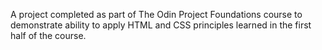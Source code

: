 A project completed as part of The Odin Project Foundations course to demonstrate ability to apply HTML and CSS principles learned in the first half of the course.
